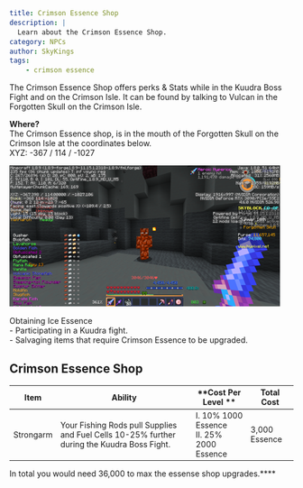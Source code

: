 ```yaml {metadata}
title: Crimson Essence Shop
description: |
  Learn about the Crimson Essence Shop.
category: NPCs
author: SkyKings
tags:
    - crimson essence
```

The Crimson Essence Shop offers perks & Stats while in the Kuudra Boss Fight and on the Crimson Isle. It can be found by talking to Vulcan in the Forgotten Skull on the Crimson Isle.

**Where?**  
The Crimson Essence shop, is in the mouth of the Forgotten Skull on the Crimson Isle at the coordinates below.  
XYZ: -367 / 114 / -1027

![Crimson essence NPC](/images/crimsonessencenpc.png)

  
Obtaining Ice Essence  
\- Participating in a Kuudra fight.  
\- Salvaging items that require Crimson Essence to be upgraded.

Crimson Essence Shop
--------------------

| **Item**  | **Ability**                                                                                 | **Cost Per Level **                                   | **Total Cost**
|-----------|---------------------------------------------------------------------------------------------|-------------------------------------------------------|----------------|
| Strongarm | Your Fishing Rods pull Supplies and Fuel Cells 10-25% further during the Kuudra Boss Fight. | I. 10% 1000 Essence <br> II. 25% 2000 Essence         | 3,000 Essence  |


  

In total you would need 36,000 to max the essense shop upgrades.****

